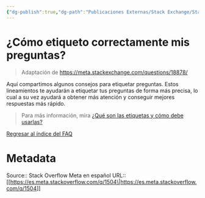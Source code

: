 ```yaml
---
{"dg-publish":true,"dg-path":"Publicaciones Externas/Stack Exchange/Stack Overflow en español/Stack Overflow en español Meta/es.meta.stackoverflow.com-1504.md","permalink":"/publicaciones-externas/stack-exchange/stack-overflow-en-espanol/stack-overflow-en-espanol-meta/es-meta-stackoverflow-com-1504/","title":"¿Cómo etiqueto correctamente mis preguntas?","hide":true,"noteIcon":"\"0\"","created":"2024-04-03T12:49:10.729-06:00","updated":"2024-04-05T16:43:59.613-06:00"}
---
```


# ¿Cómo etiqueto correctamente mis preguntas?

> Adaptación de https://meta.stackexchange.com/questions/18878/ <!-- how-do-i-correctly-tag-my-questions/-->

Aquí compartimos algunos consejos para etiquetar preguntas. Estos lineamientos te ayudarán a etiquetar tus preguntas de forma más precisa, lo cual a su vez ayudará a obtener más atención y conseguir mejores respuestas más rápido.

> Para más información, mira [¿Qué son las etiquetas y cómo debe usarlas?](https://es.meta.stackoverflow.com/help/tagging)

[Regresar al índice del FAQ](/q/1378)

# Metadata
Source:: Stack Overflow Meta en español
URL:: [[https://es.meta.stackoverflow.com/q/1504\|https://es.meta.stackoverflow.com/q/1504]]

